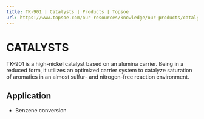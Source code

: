 ```yaml
---
title: TK-901 | Catalysts | Products | Topsoe
url: https://www.topsoe.com/our-resources/knowledge/our-products/catalysts/tk-901#main-content
---
```


# CATALYSTS

TK-901 is a high-nickel catalyst based on an alumina carrier. Being in a reduced form, it utilizes an optimized carrier system to catalyze saturation of aromatics in an almost sulfur- and nitrogen-free reaction environment.

## Application

- Benzene conversion